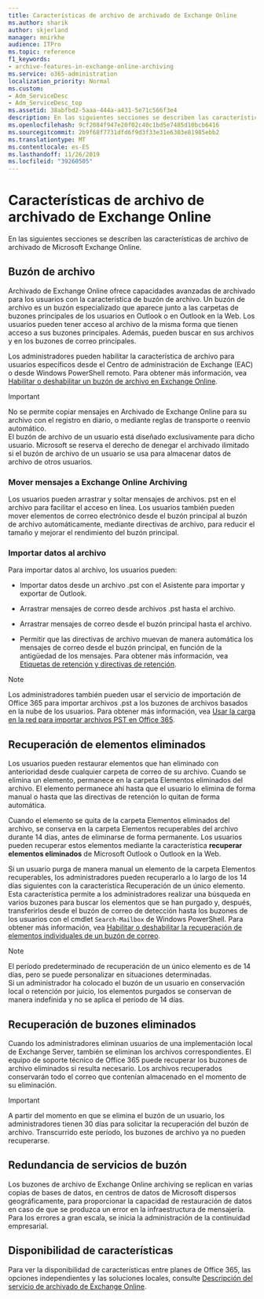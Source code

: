 ```yaml
---
title: Características de archivo de archivado de Exchange Online
ms.author: sharik
author: skjerland
manager: mnirkhe
audience: ITPro
ms.topic: reference
f1_keywords:
- archive-features-in-exchange-online-archiving
ms.service: o365-administration
localization_priority: Normal
ms.custom:
- Adm_ServiceDesc
- Adm_ServiceDesc_top
ms.assetid: 38abfbd2-5aaa-444a-a431-5e71c566f3e4
description: En las siguientes secciones se describen las características de archivo de archivado de Microsoft Exchange Online.
ms.openlocfilehash: 9cf2084f947e20f02c40c1bd5e7485d10bcb6416
ms.sourcegitcommit: 2b9f68f7731dfd6f9d3f33e31e6303e81985ebb2
ms.translationtype: MT
ms.contentlocale: es-ES
ms.lasthandoff: 11/26/2019
ms.locfileid: "39260505"
---
```

# <a name="archive-features-in-exchange-online-archiving"></a>Características de archivo de archivado de Exchange Online

En las siguientes secciones se describen las características de archivo de archivado de Microsoft Exchange Online.
  
## <a name="archive-mailbox"></a>Buzón de archivo

Archivado de Exchange Online ofrece capacidades avanzadas de archivado para los usuarios con la característica de buzón de archivo. Un buzón de archivo es un buzón especializado que aparece junto a las carpetas de buzones principales de los usuarios en Outlook o en Outlook en la Web. Los usuarios pueden tener acceso al archivo de la misma forma que tienen acceso a sus buzones principales. Además, pueden buscar en sus archivos y en los buzones de correo principales.
  
Los administradores pueden habilitar la característica de archivo para usuarios específicos desde el Centro de administración de Exchange (EAC) o desde Windows PowerShell remoto. Para obtener más información, vea [Habilitar o deshabilitar un buzón de archivo en Exchange Online](https://docs.microsoft.com/office365/securitycompliance/enable-archive-mailboxes).
  
> [!IMPORTANT]
>  No se permite copiar mensajes en Archivado de Exchange Online para su archivo con el registro en diario, o mediante reglas de transporte o reenvío automático. <br/>
>  El buzón de archivo de un usuario está diseñado exclusivamente para dicho usuario. Microsoft se reserva el derecho de denegar el archivado ilimitado si el buzón de archivo de un usuario se usa para almacenar datos de archivo de otros usuarios. 
  
### <a name="move-messages-to-exchange-online-archiving"></a>Mover mensajes a Exchange Online Archiving

Los usuarios pueden arrastrar y soltar mensajes de archivos. pst en el archivo para facilitar el acceso en línea. Los usuarios también pueden mover elementos de correo electrónico desde el buzón principal al buzón de archivo automáticamente, mediante directivas de archivo, para reducir el tamaño y mejorar el rendimiento del buzón principal. 
  
### <a name="import-data-to-the-archive"></a>Importar datos al archivo

Para importar datos al archivo, los usuarios pueden:
  
- Importar datos desde un archivo .pst con el Asistente para importar y exportar de Outlook.
    
- Arrastrar mensajes de correo desde archivos .pst hasta el archivo.
    
- Arrastrar mensajes de correo desde el buzón principal hasta el archivo.
    
- Permitir que las directivas de archivo muevan de manera automática los mensajes de correo desde el buzón principal, en función de la antigüedad de los mensajes. Para obtener más información, vea [Etiquetas de retención y directivas de retención](https://docs.microsoft.com/Exchange/policy-and-compliance/mrm/retention-tags-and-retention-policies).
    
> [!NOTE]
> Los administradores también pueden usar el servicio de importación de Office 365 para importar archivos .pst a los buzones de archivos basados en la nube de los usuarios. Para obtener más información, vea [Usar la carga en la red para importar archivos PST en Office 365](https://docs.microsoft.com/office365/securitycompliance/use-network-upload-to-import-pst-files). 
  
## <a name="deleted-item-recovery"></a>Recuperación de elementos eliminados

Los usuarios pueden restaurar elementos que han eliminado con anterioridad desde cualquier carpeta de correo de su archivo. Cuando se elimina un elemento, permanece en la carpeta Elementos eliminados del archivo. El elemento permanece ahí hasta que el usuario lo elimina de forma manual o hasta que las directivas de retención lo quitan de forma automática.
  
Cuando el elemento se quita de la carpeta Elementos eliminados del archivo, se conserva en la carpeta Elementos recuperables del archivo durante 14 días, antes de eliminarse de forma permanente. Los usuarios pueden recuperar estos elementos mediante la característica **recuperar elementos eliminados** de Microsoft Outlook o Outlook en la Web. 
  
Si un usuario purga de manera manual un elemento de la carpeta Elementos recuperables, los administradores pueden recuperarlo a lo largo de los 14 días siguientes con la característica Recuperación de un único elemento. Esta característica permite a los administradores realizar una búsqueda en varios buzones para buscar los elementos que se han purgado y, después, transferirlos desde el buzón de correo de detección hasta los buzones de los usuarios con el cmdlet  `Search-Mailbox` de Windows PowerShell. Para obtener más información, vea [Habilitar o deshabilitar la recuperación de elementos individuales de un buzón de correo](https://docs.microsoft.com/office365/securitycompliance/use-network-upload-to-import-pst-files).
  
> [!NOTE]
>  El período predeterminado de recuperación de un único elemento es de 14 días, pero se puede personalizar en situaciones determinadas. <br/>
>  Si un administrador ha colocado el buzón de un usuario en conservación local o retención por juicio, los elementos purgados se conservan de manera indefinida y no se aplica el período de 14 días. 
  
## <a name="deleted-mailbox-recovery"></a>Recuperación de buzones eliminados

Cuando los administradores eliminan usuarios de una implementación local de Exchange Server, también se eliminan los archivos correspondientes. El equipo de soporte técnico de Office 365 puede recuperar los buzones de archivo eliminados si resulta necesario. Los archivos recuperados conservarán todo el correo que contenían almacenado en el momento de su eliminación.
  
> [!IMPORTANT]
> A partir del momento en que se elimina el buzón de un usuario, los administradores tienen 30 días para solicitar la recuperación del buzón de archivo. Transcurrido este período, los buzones de archivo ya no pueden recuperarse. 
  
## <a name="mailbox-service-redundancy"></a>Redundancia de servicios de buzón

Los buzones de archivo de Exchange Online archiving se replican en varias copias de bases de datos, en centros de datos de Microsoft dispersos geográficamente, para proporcionar la capacidad de restauración de datos en caso de que se produzca un error en la infraestructura de mensajería. Para los errores a gran escala, se inicia la administración de la continuidad empresarial. 
  
## <a name="feature-availability"></a>Disponibilidad de características

Para ver la disponibilidad de características entre planes de Office 365, las opciones independientes y las soluciones locales, consulte [Descripción del servicio de archivado de Exchange Online](exchange-online-archiving-service-description.md).
  
